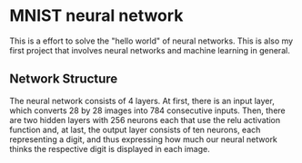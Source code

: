 # MNIST neural network

This is a effort to solve the "hello world" of neural networks. This is also my first project that involves neural networks and machine learning in general.

## Network Structure
The neural network consists of 4 layers. At first, there is an input layer, which converts 28 by 28 images into 784 consecutive inputs. Then, there are two hidden layers with 256 neurons each that use the relu activation function and, at last, the output layer consists of ten neurons, each representing a digit, and thus expressing how much our neural network thinks the respective digit is displayed in each image.
